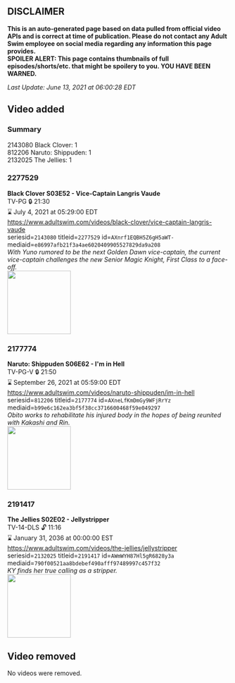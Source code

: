 ## DISCLAIMER
**This is an auto-generated page based on data pulled from official video APIs and is correct at time of publication. Please do not contact any Adult Swim employee on social media regarding any information this page provides.**  
**SPOILER ALERT: This page contains thumbnails of full episodes/shorts/etc. that might be spoilery to you. YOU HAVE BEEN WARNED.**  

_Last Update: June 13, 2021 at 06:00:28 EDT_
## Video added
### Summary
2143080 Black Clover: 1  
812206 Naruto: Shippuden: 1  
2132025 The Jellies: 1  
### 2277529
**Black Clover S03E52 - Vice-Captain Langris Vaude**  
TV-PG 🔒 21:30  
⌛ July 4, 2021 at 05:29:00 EDT  
https://www.adultswim.com/videos/black-clover/vice-captain-langris-vaude  
seriesid=`2143080` titleid=`2277529` id=`AXnrf1EQBH5Z6gH5aWT-` mediaid=`e86997afb21f3a4ae6020409905527829da9a208`  
_With Yuno rumored to be the next Golden Dawn vice-captain, the current vice-captain challenges the new Senior Magic Knight, First Class to a face-off._  
<a href="https://media.cdn.adultswim.com/uploads/20210610/thumbnails/2_216101010174-BlackClover_154_ViceCaptainLangrisVaude.png"><img src="https://media.cdn.adultswim.com/uploads/20210610/thumbnails/2_216101010174-BlackClover_154_ViceCaptainLangrisVaude.png" height="144px" /></a>
### 2177774
**Naruto: Shippuden S06E62 - I'm in Hell**  
TV-PG-V 🔒 21:50  
⌛ September 26, 2021 at 05:59:00 EDT  
https://www.adultswim.com/videos/naruto-shippuden/im-in-hell  
seriesid=`812206` titleid=`2177774` id=`AXneLfKmDmGy9WFjRrYz` mediaid=`b99e6c162ea3bf5f38cc3716600468f59e049297`  
_Obito works to rehabilitate his injured body in the hopes of being reunited with Kakashi and Rin._  
<a href="https://media.cdn.adultswim.com/uploads/20210610/thumbnails/2_216101011216-NarutoShippuden_345_ImInHell.png"><img src="https://media.cdn.adultswim.com/uploads/20210610/thumbnails/2_216101011216-NarutoShippuden_345_ImInHell.png" height="144px" /></a>
### 2191417
**The Jellies S02E02 - Jellystripper**  
TV-14-DLS 🔓 11:16  
⌛ January 31, 2036 at 00:00:00 EST  
https://www.adultswim.com/videos/the-jellies/jellystripper  
seriesid=`2132025` titleid=`2191417` id=`AWmWYH87Hl5gR6828y3a` mediaid=`790f00521aa8bdebef490afff97489997c457f32`  
_KY finds her true calling as a stripper._  
<a href="https://i.cdn.turner.com/adultswim/big/image-upload/thumbnails/thumb-2_image-15580246369072.jpg"><img src="https://i.cdn.turner.com/adultswim/big/image-upload/thumbnails/thumb-2_image-15580246369072.jpg" height="144px" /></a>
## Video removed
No videos were removed.  
